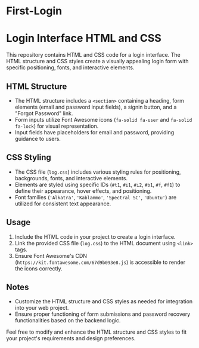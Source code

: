 # First-Login
# Login Interface HTML and CSS

This repository contains HTML and CSS code for a login interface. The HTML structure and CSS styles create a visually appealing login form with specific positioning, fonts, and interactive elements.

## HTML Structure
- The HTML structure includes a `<section>` containing a heading, form elements (email and password input fields), a signin button, and a "Forgot Password" link.
- Form inputs utilize Font Awesome icons (`fa-solid fa-user` and `fa-solid fa-lock`) for visual representation.
- Input fields have placeholders for email and password, providing guidance to users.

## CSS Styling
- The CSS file (`log.css`) includes various styling rules for positioning, backgrounds, fonts, and interactive elements.
- Elements are styled using specific IDs (`#t1`, `#i1`, `#i2`, `#b1`, `#f`, `#f1`) to define their appearance, hover effects, and positioning.
- Font families (`'Alkatra'`, `'Kablammo'`, `'Spectral SC'`, `'Ubuntu'`) are utilized for consistent text appearance.

## Usage
1. Include the HTML code in your project to create a login interface.
2. Link the provided CSS file (`log.css`) to the HTML document using `<link>` tags.
3. Ensure Font Awesome's CDN (`https://kit.fontawesome.com/67d9b093e8.js`) is accessible to render the icons correctly.

## Notes
- Customize the HTML structure and CSS styles as needed for integration into your web project.
- Ensure proper functioning of form submissions and password recovery functionalities based on the backend logic.

Feel free to modify and enhance the HTML structure and CSS styles to fit your project's requirements and design preferences.
